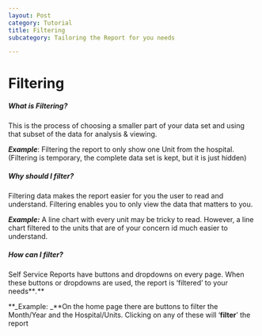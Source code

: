 ```yaml
---
layout: Post
category: Tutorial
title: Filtering
subcategory: Tailoring the Report for you needs

---
```

# Filtering

##### What is Filtering?

This is the process of choosing a smaller part of your data set and using that subset of the data for analysis & viewing. 

**_Example_**: Filtering the report to only show one Unit from the hospital. (Filtering is temporary, the complete data set is kept, but it is just hidden)

##### Why should I filter?

Filtering data makes the report easier for you the user to read and understand. Filtering enables you to only view the data that matters to you.

**_Example:_** A line chart with every unit may be tricky to read. However, a line chart filtered to the units that are of your concern id much easier to understand.

##### How can I filter?

Self Service Reports have buttons and dropdowns on every page. When these buttons or dropdowns are used, the report is ‘filtered’ to your needs**_._**

**_Example:  _**On the home page there are buttons to filter the Month/Year and the Hospital/Units. Clicking on any of these will ‘**filter**’ the report